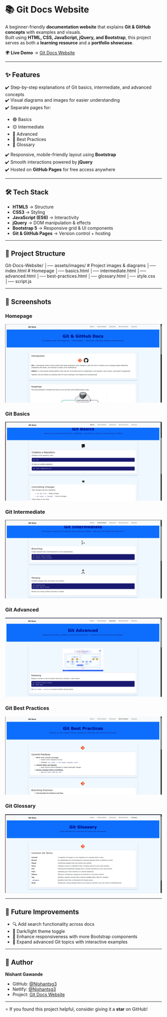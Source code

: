 # 📚 Git Docs Website  

A beginner-friendly **documentation website** that explains **Git & GitHub concepts** with examples and visuals.  
Built using **HTML, CSS, JavaScript, jQuery, and Bootstrap**, this project serves as both a **learning resource** and a **portfolio showcase**.  

🌍 **Live Demo** → [Git Docs Website](https://nishantsg3.github.io/Git-Docs-Website/)  

---

## ✨ Features  
✔️ Step-by-step explanations of Git basics, intermediate, and advanced concepts  
✔️ Visual diagrams and images for easier understanding  
✔️ Separate pages for:
- 🟢 Basics  
- 🟡 Intermediate  
- 🔴 Advanced  
- 📝 Best Practices  
- 📖 Glossary  

✔️ Responsive, mobile-friendly layout using **Bootstrap**  
✔️ Smooth interactions powered by **jQuery**  
✔️ Hosted on **GitHub Pages** for free access anywhere  

---

## 🛠️ Tech Stack  
- **HTML5** → Structure  
- **CSS3** → Styling  
- **JavaScript (ES6)** → Interactivity  
- **jQuery** → DOM manipulation & effects  
- **Bootstrap 5** → Responsive grid & UI components  
- **Git & GitHub Pages** → Version control + hosting  

---

## 📂 Project Structure  
Git-Docs-Website/
│── assets/images/ # Project images & diagrams
│── index.html # Homepage
│── basics.html
│── intermediate.html
│── advanced.html
│── best-practices.html
│── glossary.html
│── style.css
│── script.js


---

## 📸 Screenshots  


### Homepage  
![Homepage](assets/preview/home.png)  

### Git Basics  
![Git Basics](assets/preview/basics.png)  

### Git Intermediate  
![Git Intermediate](assets/preview/intermediate.png) 

### Git Advanced  
![Git Advanced](assets/preview/advanced.png) 

### Git Best Practices  
![Git Best Practices](assets/preview/bp.png) 

### Git Glossary  
![Git Glossary](assets/preview/glossary.png) 

---

## 🚀 Future Improvements  
- 🔍 Add search functionality across docs  
- 🌙 Dark/light theme toggle  
- 📱 Enhance responsiveness with more Bootstrap components  
- 📝 Expand advanced Git topics with interactive examples  

---

## 👤 Author  
**Nishant Gawande**  

- GitHub: [@Nishantsg3](https://github.com/Nishantsg3)
- Netlify: [@Nishantsg3](https://git-docs-web.netlify.app/)
- Project: [Git Docs Website](https://nishantsg3.github.io/Git-Docs-Website/)  

---

⭐ If you found this project helpful, consider giving it a **star** on GitHub!


